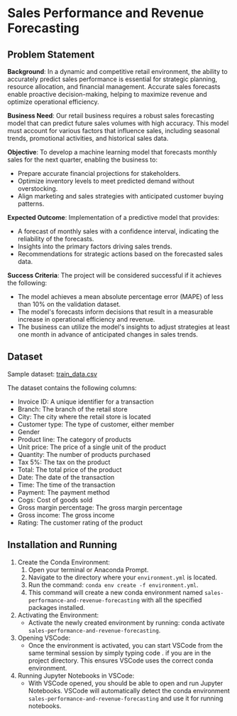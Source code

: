# Sales Performance and Revenue Forecasting

## Problem Statement
**Background**: In a dynamic and competitive retail environment, the ability to accurately predict sales performance is essential for strategic planning, resource allocation, and financial management. Accurate sales forecasts enable proactive decision-making, helping to maximize revenue and optimize operational efficiency.

**Business Need**: Our retail business requires a robust sales forecasting model that can predict future sales volumes with high accuracy. This model must account for various factors that influence sales, including seasonal trends, promotional activities, and historical sales data.

**Objective**: To develop a machine learning model that forecasts monthly sales for the next quarter, enabling the business to:
- Prepare accurate financial projections for stakeholders.
- Optimize inventory levels to meet predicted demand without overstocking.
- Align marketing and sales strategies with anticipated customer buying patterns.

**Expected Outcome**: Implementation of a predictive model that provides:
- A forecast of monthly sales with a confidence interval, indicating the reliability of the forecasts.
- Insights into the primary factors driving sales trends.
- Recommendations for strategic actions based on the forecasted sales data.

**Success Criteria**: The project will be considered successful if it achieves the following:
- The model achieves a mean absolute percentage error (MAPE) of less than 10% on the validation dataset.
- The model's forecasts inform decisions that result in a measurable increase in operational efficiency and revenue.
- The business can utilize the model's insights to adjust strategies at least one month in advance of anticipated changes in sales trends.

## Dataset
Sample dataset: [train_data.csv](./datasets/train_data.csv)

The dataset contains the following columns:
- Invoice ID: A unique identifier for a transaction
- Branch: The branch of the retail store
- City: The city where the retail store is located
- Customer type: The type of customer, either member
- Gender
- Product line: The category of products
- Unit price: The price of a single unit of the product
- Quantity: The number of products purchased
- Tax 5%: The tax on the product
- Total: The total price of the product
- Date: The date of the transaction
- Time: The time of the transaction
- Payment: The payment method
- Cogs: Cost of goods sold
- Gross margin percentage: The gross margin percentage
- Gross income: The gross income
- Rating: The customer rating of the product

## Installation and Running
1. Create the Conda Environment:
    1. Open your terminal or Anaconda Prompt.
    2. Navigate to the directory where your `environment.yml` is located.
    3. Run the command: `conda env create -f environment.yml`.
    4. This command will create a new conda environment named `sales-performance-and-revenue-forecasting` with all the specified packages installed.
2. Activating the Environment:
    - Activate the newly created environment by running: conda activate `sales-performance-and-revenue-forecasting`.
3. Opening VSCode:
    - Once the environment is activated, you can start VSCode from the same terminal session by simply typing code . if you are in the project directory. This ensures VSCode uses the correct conda environment.
4. Running Jupyter Notebooks in VSCode:
    - With VSCode opened, you should be able to open and run Jupyter Notebooks. VSCode will automatically detect the conda environment `sales-performance-and-revenue-forecasting` and use it for running notebooks.